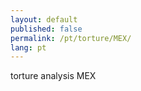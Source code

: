 ```yaml
---
layout: default
published: false
permalink: /pt/torture/MEX/
lang: pt
---
```


torture analysis MEX
